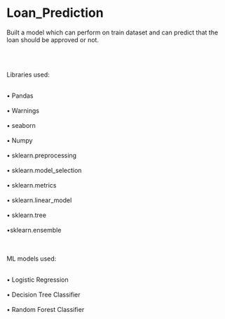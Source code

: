 # Loan_Prediction

Built a model which can perform on train dataset and can predict that the loan should be approved or not.

<br></br>

Libraries used:

<br>•	Pandas</br>
<br>•	Warnings</br>
<br>•	seaborn</br>
<br>•	Numpy</br>
<br>• sklearn.preprocessing</br>
<br>• sklearn.model_selection</br>
<br>•	sklearn.metrics</br>
<br>• sklearn.linear_model</br>
<br>•	sklearn.tree</br>
<br>•sklearn.ensemble</br>
<br></br>


ML models used:

<br>•	Logistic Regression</br>
<br>•	Decision Tree Classifier</br>
<br>•	Random Forest Classifier</br>
